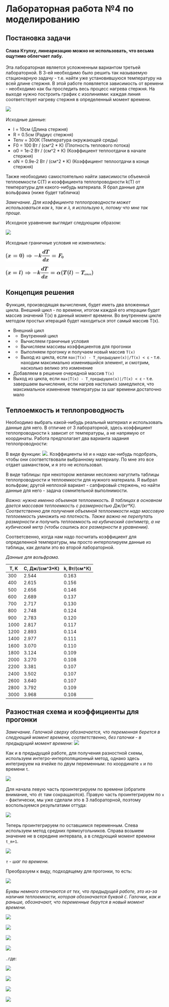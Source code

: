 # Лабораторная работа №4 по моделированию
## Постановка задачи

#### Слава Ктулху, линеаризацию можно не использовать, что весьма ощутимо облегчает лабу.

Эта лабораторная является усложненным вариантом третьей лабораторной. В 3-ей необходимо было решить так называемую стационарную задачу - т.е. найти уже установившуюся температуру на всей длине стержня. В этой работе появляется зависимость от времени - необходимо как бы проследить весь процесс нагрева стержня. На выходе нужно построить график с изолиниями: каждая линия соответствует нагреву стержня в определенный момент времени.

![](/assets/l3_example.png)

Исходные данные:
* l = 10см (Длина стержня)
* R = 0.5см (Радиус стержня)
* Tenv = 300К (Температура окружающей среды)
* F0 = 100 Вт / (см^2 * К) (Плотность теплового потока)
* α0 = 1e-2  Вт / (см^2 * К) (Коэффициент теплоотдачи в начале стержня)
* αN = 0.9e-2  Вт / (см^2 * К) (Коэффициент теплоотдачи в конце стержня)

Также необходимо самостоятельно найти зависимости объемной теплоемкости C(T) и коэффициента теплопроводности k(T) от температуры для какого-нибудь материала. Я брал данные для вольфрама (ниже будет табличка)

_Замечание. Для коэффициента теплопроводности может использоваться как `k`, так и `λ`, я использую `k`, потому что мне так проще._

Исходное уравнение выглядит следующим образом:

![](http://latex.codecogs.com/gif.latex?C(T)\frac{\partial&space;T}{\partial&space;t}=\frac{\partial&space;}{\partial&space;x}\left&space;(&space;k(T)\frac{\partial&space;T}{\partial&space;x}&space;\right&space;)-\frac{2\alpha(x)}{R}T(x)&plus;\frac{2\alpha(x)}{R}*T_{env})

Исходные граничные условия не изменились:

![](/assets/2.png)

![](/assets/3.png)

## Концепция решения

Функция, производящая вычисления, будет иметь два вложенных цикла. Внешний цикл - по времени, итогом каждой его итерации будет массив значений T(x) в данный момент времени. Во внутреннем цикле методом простых итераций будет находиться этот самый массив T(x). 
 * Внешний цикл
 * * Внутренний цикл 
 * * Вычисляем граничные условия
 * * Вычисляем массивы коэффициентов для прогонки
 * * Выполняем прогонку и получаем новый массив `T(x)`
 * * Выход из цикла, если `max|T(x) - T_предыдущее(x)|/T(x) < ε` - т.е. находим максимально изменившийся элемент, и смотрим, насколько велико это изменение
 * Добавляем в решение очередной массив `T(x)`
 * Выход из цикла, если `max|T(x) - T_предыдущее(x)|/T(x) < ε` - т.е. завершаем вычисления, если нагрев настолько замедлился, что максимальное изменение температуры за шаг времени достаточно мало
 
 ## Теплоемкость и теплопроводность
 
 Необходимо выбрать какой-нибудь реальный материал и использовать данные для него.
 В отличие от 3 лабораторной, здесь коэффициент теплопроводности `k` зависит от температуры, а не напрямую от координаты. Работа предполагает два варианта задания теплопроводности:
 
 В виде функции: ![](http://latex.codecogs.com/gif.latex?k(T)&space;=&space;k_0*\left(\frac{T}{\theta}\right)^{m};\theta=300K). Коэффициенты `k0` и `m` надо как-нибудь подобрать, чтобы они соответствовали выбранному материалу. По мне это все отдает шаманством, и я это не использовал.
 
 В виде таблицы: при некотором желании несложно нагуглить таблицы теплопроводности и теплоемкости для нужного материала. Я выбрал вольфрам; другой неплохой вариант - сапфировый стержень, но найти данные для него - задача сомнительной выполнимости.
 
 _Важно: нужна именно объемная теплоемкость. В таблицах в основном дается массовая теплоемкость с размерностью Дж/(кг*К). Соответственно для получения объемной теплоемкости надо массовую теплоемкость умножить на плотность. Также важно не перепутать размерности и получить теплоемкость на кубический сантиметр, а не кубический метр (чтобы сошлись все размерности в уравнении)._
 
 Соответсвенно, когда нам надо посчитать коэффициент для определенной температуры, мы просто интерполируем данные из таблицы, как делали это во второй лабораторной.

_Данные для вольфрама._

|T, K |C, Дж/(см^3*К)|k, Вт/(см*К)|
|-----|------|-----|
|300  |2.544 |0.163|
|400  |2.615 |0.156|
|500  |2.656 |0.146|
|600  |2.689 |0.137|
|700  |2.717 |0.130|
|800  |2.748 |0.124|
|900  |2.783 |0.120|
|1000 |2.817 |0.117|
|1200 |2.893 |0.114|
|1400 |2.977 |0.111|
|1600 |3.070 |0.110|
|1800 |3.124 |0.109|
|2000 |3.270 |0.108|
|2200 |3.381 |0.107|
|2400 |3.502 |0.107|
|2600 |3.640 |0.107|
|2800 |3.792 |0.109|
|3000 |3.968 |0.108|
 
 ## Разностная схема и коэффициенты для прогонки
 
 _Замечание. Галочкой сверху обозначается, что переменная берется в следующий момент времени, соответственно, без галочки - в предыдущий момент времени:_
 ![](http://latex.codecogs.com/gif.latex?y_n&space;=&space;y(x_n,&space;t_m);\widehat{y_n}&space;=&space;y(x_n,&space;t_{m&plus;1}))
 
 Как и в предыдущей работе, для получения разностной схемы, используем интегро-интерполяционный метод, однако здесь интегрируем на ячейке по двум переменным: по координате `x` и по времени `t`.
 
 ![](http://latex.codecogs.com/gif.latex?\int_{x_{n-1/2}}^{x_{n&plus;1/2}}dx\int_{t_m}^{t_{m&plus;1}}C(T)\frac{\partial&space;T}{\partial&space;t}dt=\int_{t_m}^{t_{m&plus;1}}dt\int_{x_{n-1/2}}^{x_{n&plus;1/2}}\left&space;(\frac{\partial&space;}{\partial&space;x}\left&space;(&space;k(T)\frac{\partial&space;T}{\partial&space;x}&space;\right&space;)-\frac{2\alpha(x)}{R}T(x)&plus;\frac{2\alpha(x)}{R}*T_{env}\right&space;))
 
Для начала левую часть проинтегрируем по времени (обратите внимание, что `dt` там сокращаются). Правую часть проинтегрируем по `x` - фактически, мы уже сделали это в 3 лабораторной, поэтому воспользуемся результатами оттуда:

![](http://latex.codecogs.com/gif.latex?\int_{x_{n-1/2}}^{x_{n&plus;1/2}}\widehat{C}(\widehat{y}-y)dx=\int_{t_m}^{t_{m&plus;1}}\left(X_{n-1/2}\frac{y_{n-1}-y_n}{h}-X_{n&plus;1/2}\frac{y_n-y_{n&plus;1}}{h}-p_nhy_n&plus;f_nh\right)dt)

Теперь проинтегрируем по оставшимся переменным. Слева используем метод средних прямоугольников. Справа возьмем значение не в середине интервала, а в следующий момент времени `t_m+1`.

![](http://latex.codecogs.com/gif.latex?\widehat{C_n}(\widehat{y_n}-y_n)h=\tau\widehat{X_{n-1/2}}\frac{\widehat{y_{n-1}}-\widehat{y_n}}{h}-\tau\widehat{X_{n&plus;1/2}}\frac{\widehat{y_n}-\tau\widehat{y_{n&plus;1}}}{h}-\tau&space;p_nh\widehat{y_n}&plus;\tau&space;f_nh)

_`τ` - шаг по времени._

Преобразуем к виду, подходящему для прогонки, то есть:

![](http://latex.codecogs.com/gif.latex?\widehat{A_n}\widehat{y_{n-1}}-\widehat{B_n}\widehat{y_n}&plus;\widehat{D_n}\widehat{y_{n&plus;1}}=-\widehat{F_n})

_Буквы немного отличаются от тех, что предыдущей работе, это из-за наличия теплоемкости, которая обозначается буквой `C`. Галочки, как и раньше, обозначают, что переменные берутся в новый момент времени._

![](http://latex.codecogs.com/gif.latex?\widehat{A_n}&space;=&space;\tau\frac{X_{n-1/2}}{h})

![](http://latex.codecogs.com/gif.latex?\widehat{D_n}&space;=&space;\tau\frac{X_{n&plus;1/2}}{h})

![](http://latex.codecogs.com/gif.latex?\widehat{B_n}=\widehat{A_n}&plus;\widehat{D_n}&plus;p_nh\tau&plus;\widehat{C_n}h)

![](http://latex.codecogs.com/gif.latex?\widehat{F_n}=\widehat{C_n}hy_n&plus;f_nh\tau)

..где:

![](http://latex.codecogs.com/gif.latex?\widehat{X_{n-1/2}}=\frac{\widehat{k_{n-1}}&plus;\widehat{k_n}}{2};\widehat{X_{n&plus;1/2}}=\frac{\widehat{k_n}&plus;\widehat{k_{n&plus;1}}}{2})

![](http://latex.codecogs.com/gif.latex?\widehat{k_n}=k(\widehat{T_n});\widehat{T_n}=\widehat{T}(x_n))

![](http://latex.codecogs.com/gif.latex?p_n=\frac{2\alpha(x_n)}{R})

![](http://latex.codecogs.com/gif.latex?f_n=\frac{2\alpha(x_n)}{R}T_{env})



